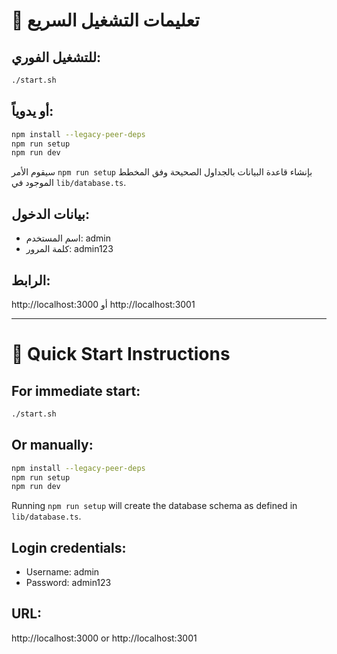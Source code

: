 # 🚀 تعليمات التشغيل السريع

## للتشغيل الفوري:
```bash
./start.sh
```

## أو يدوياً:
```bash
npm install --legacy-peer-deps
npm run setup
npm run dev
```
سيقوم الأمر `npm run setup` بإنشاء قاعدة البيانات بالجداول الصحيحة
وفق المخطط الموجود في `lib/database.ts`.

## بيانات الدخول:
- اسم المستخدم: admin
- كلمة المرور: admin123

## الرابط:
http://localhost:3000 أو http://localhost:3001

---

# 🚀 Quick Start Instructions

## For immediate start:
```bash
./start.sh
```

## Or manually:
```bash
npm install --legacy-peer-deps
npm run setup
npm run dev
```
Running `npm run setup` will create the database schema as defined in
`lib/database.ts`.

## Login credentials:
- Username: admin
- Password: admin123

## URL:
http://localhost:3000 or http://localhost:3001

